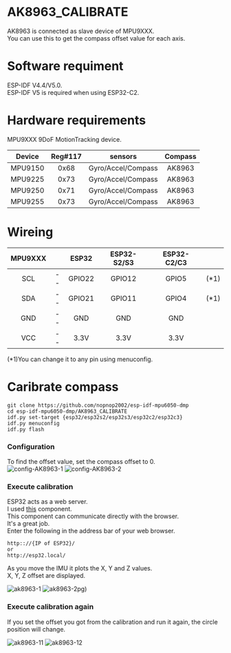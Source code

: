 # AK8963_CALIBRATE
AK8963 is connected as slave device of MPU9XXX.   
You can use this to get the compass offset value for each axis.   

# Software requiment   
ESP-IDF V4.4/V5.0.   
ESP-IDF V5 is required when using ESP32-C2.   


# Hardware requirements
MPU9XXX 9DoF MotionTracking device.   

|Device|Reg#117|sensors|Compass|
|:-:|:-:|:-:|:-:|
|MPU9150|0x68|Gyro/Accel/Compass|AK8963|
|MPU9225|0x73|Gyro/Accel/Compass|AK8963|
|MPU9250|0x71|Gyro/Accel/Compass|AK8963|
|MPU9255|0x73|Gyro/Accel/Compass|AK8963|

# Wireing
|MPU9XXX||ESP32|ESP32-S2/S3|ESP32-C2/C3||
|:-:|:-:|:-:|:-:|:-:|:-:|
|SCL|--|GPIO22|GPIO12|GPIO5|(*1)|
|SDA|--|GPIO21|GPIO11|GPIO4|(*1)|
|GND|--|GND|GND|GND||
|VCC|--|3.3V|3.3V|3.3V||

(*1)You can change it to any pin using menuconfig.   


# Caribrate compass
```
git clone https://github.com/nopnop2002/esp-idf-mpu6050-dmp
cd esp-idf-mpu6050-dmp/AK8963_CALIBRATE
idf.py set-target {esp32/esp32s2/esp32s3/esp32c2/esp32c3}
idf.py menuconfig
idf.py flash
```

### Configuration   
To find the offset value, set the compass offset to 0.   
![config-AK8963-1](https://user-images.githubusercontent.com/6020549/227429885-7326b087-f37e-4f42-9f7b-0928e27e1b01.jpg)
![config-AK8963-2](https://user-images.githubusercontent.com/6020549/227429891-0a10160d-e845-4a79-b188-7e3ae59c279f.jpg)

### Execute calibration   
ESP32 acts as a web server.   
I used [this](https://github.com/Molorius/esp32-websocket) component.   
This component can communicate directly with the browser.   
It's a great job.   
Enter the following in the address bar of your web browser.   
```
http:://{IP of ESP32}/
or
http://esp32.local/
```

As you move the IMU it plots the X, Y and Z values.   
X, Y, Z offset are displayed.   

![ak8963-1](https://user-images.githubusercontent.com/6020549/227429940-de9ae64b-e340-4dde-aab5-0922136cc132.jpg)
![ak8963-2](https://user-images.githubusercontent.com/6020549/227429942-aca6f504-757c-489e-891d-c677c6434bbf.jpg)pg)

### Execute calibration again   
If you set the offset you got from the calibration and run it again, the circle position will change.   

![ak8963-11](https://user-images.githubusercontent.com/6020549/227429988-2e2da23e-8fbb-4217-9627-c5608f6a94a4.jpg)
![ak8963-12](https://user-images.githubusercontent.com/6020549/227429992-b4d6c1fa-c572-4495-bfc8-0170a26f8fbd.jpg)

